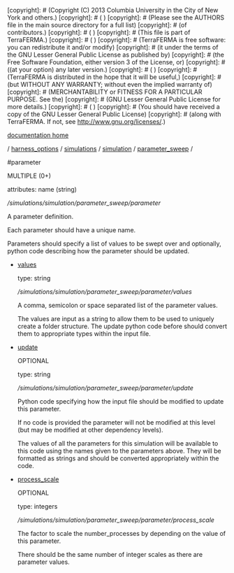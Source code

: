 [copyright]: # (Copyright (C) 2013 Columbia University in the City of New York and others.)
[copyright]: # ( )
[copyright]: # (Please see the AUTHORS file in the main source directory for a full list)
[copyright]: # (of contributors.)
[copyright]: # ( )
[copyright]: # (This file is part of TerraFERMA.)
[copyright]: # ( )
[copyright]: # (TerraFERMA is free software: you can redistribute it and/or modify)
[copyright]: # (it under the terms of the GNU Lesser General Public License as published by)
[copyright]: # (the Free Software Foundation, either version 3 of the License, or)
[copyright]: # ((at your option) any later version.)
[copyright]: # ( )
[copyright]: # (TerraFERMA is distributed in the hope that it will be useful,)
[copyright]: # (but WITHOUT ANY WARRANTY; without even the implied warranty of)
[copyright]: # (MERCHANTABILITY or FITNESS FOR A PARTICULAR PURPOSE. See the)
[copyright]: # (GNU Lesser General Public License for more details.)
[copyright]: # ( )
[copyright]: # (You should have received a copy of the GNU Lesser General Public License)
[copyright]: # (along with TerraFERMA. If not, see <http://www.gnu.org/licenses/>.)

[documentation home](Documentation)

/ [harness_options](../../../../harness_options) / [simulations](../../../simulations) / [simulation](../../simulation) / [parameter_sweep](../parameter_sweep) /

#parameter

MULTIPLE (0+) 

attributes: name (string) 

*/simulations/simulation/parameter_sweep/parameter*

A parameter definition.

Each parameter should have a unique name.

Parameters should specify a list of values to be swept over and optionally, 
python code describing how the parameter should be updated.

* [values](parameter/values "child")

    type: string

    */simulations/simulation/parameter_sweep/parameter/values*

    A comma, semicolon or space separated list of the parameter values.
    
    The values are input as a string to allow them to be used to uniquely create a folder structure.
    The update python code before should convert them to appropriate types within the input file.

* [update](parameter/update "child")

    OPTIONAL 

    type: string

    */simulations/simulation/parameter_sweep/parameter/update*

    Python code specifying how the input file should be modified to update this parameter.
    
    If no code is provided the parameter will not be modified at this level 
    (but may be modified at other dependency levels).
    
    The values of all the parameters for this simulation will be available to this code using 
    the names given to the parameters above.  They will be formatted as strings and should be converted 
    appropriately within the code.

* [process_scale](parameter/process_scale "child")

    OPTIONAL 

    type: integers

    */simulations/simulation/parameter_sweep/parameter/process_scale*

    The factor to scale the number_processes by depending on the value of this parameter.
    
    There should be the same number of integer scales as there are parameter values.

[autogenerated]: # (This file was automatically generated from the schema file:/home/cwilson/repos/github/TerraFERMA/TerraFERMA/buckettools/schemas/simulations.rng.)

